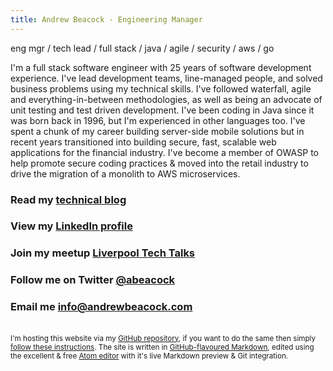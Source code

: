 ```yaml
---
title: Andrew Beacock - Engineering Manager
---
```


eng mgr / tech lead / full stack / java / agile / security / aws / go

I'm a full stack software engineer with 25 years of software development experience. I've lead development teams, line-managed people, and solved business problems using my technical skills. I've followed waterfall, agile and everything-in-between methodologies, as well as being an advocate of unit testing and test driven development.  I've been coding in Java since it was born back in 1996, but I'm experienced in other languages too. I've spent a chunk of my career building server-side mobile solutions but in recent years transitioned into building secure, fast, scalable web applications for the financial industry. I've become a member of OWASP to help promote secure coding practices & moved into the retail industry to drive the migration of a monolith to AWS microservices.

### Read my [technical blog](https://blog.andrewbeacock.com)

### View my [LinkedIn profile](https://www.linkedin.com/in/andrewbeacock/)

### Join my meetup [Liverpool Tech Talks](https://www.meetup.com/Liverpool-Tech-Meetup/)

### Follow me on Twitter [@abeacock](https://twitter.com/abeacock)

### Email me <info@andrewbeacock.com>

<br/><small>I'm hosting this website via my [GitHub repository](https://github.com/abeacock/), if you want to do the same then simply [follow these instructions](https://pages.github.com/).  The site is written in [GitHub-flavoured Markdown](https://guides.github.com/features/mastering-markdown/), edited using the excellent & free [Atom editor](https://atom.io/) with it's live Markdown preview & Git integration.</small>
